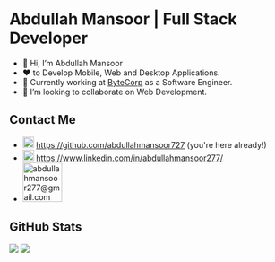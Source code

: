 # Abdullah Mansoor | Full Stack Developer
 
- 👋 Hi, I’m Abdullah Mansoor
- :heart: to Develop Mobile, Web and Desktop Applications. 
- 🌱 Currently working at [ByteCorp](https://bytecorp.io "ByteCorp") as a Software Engineer.
- 💞️ I’m looking to collaborate on Web Development.

 ## Contact Me
 
* <img src="https://user-images.githubusercontent.com/31242849/222058828-6c0f2b74-a9b3-4bbb-a4a6-784bb527dad1.png" alt="" width="20" height="20"> https://github.com/abdullahmansoor727 (you're here already!)
* <img src="https://user-images.githubusercontent.com/31242849/222059005-b20c9c43-b57c-49c0-b512-81bc03cc886c.png" alt="" width="20" height="20"> https://www.linkedin.com/in/abdullahmansoor277/
* <a href="mailto:abdullahmansoor277@gmail.com" target="_blank" title="abdullahmansoor277@gmail.com"><img src="https://ssl.gstatic.com/ui/v1/icons/mail/rfr/logo_gmail_lockup_default_1x_r2.png" alt="abdullahmansoor277@gmail.com" width="70" /></a>  

 ## GitHub Stats

![](https://github-readme-stats.vercel.app/api?username=abdullahmansoor727&show_icons=true&theme=radical) ![](https://github-readme-stats.vercel.app/api/top-langs/?username=abdullahmansoor727&layout=compact)

<img src="https://komarev.com/ghpvc/?username=abdullahmansoor727&style=flat-square&color=blue" alt=""/>
